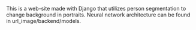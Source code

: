 This is a web-site made with Django that utilizes person segmentation to change background in portraits.
Neural network architecture can be found in url_image/backend/models.
